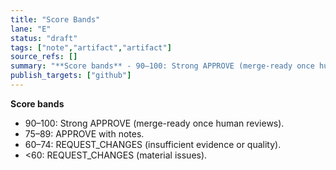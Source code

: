 ```yaml
---
title: "Score Bands"
lane: "E"
status: "draft"
tags: ["note","artifact","artifact"]
source_refs: []
summary: "**Score bands** - 90–100: Strong APPROVE (merge-ready once human reviews). - 75–89: APPROVE with notes. - 60–74: REQUEST_CHANGES (insu"
publish_targets: ["github"]
---
```

**Score bands**  
- 90–100: Strong APPROVE (merge-ready once human reviews).  
- 75–89: APPROVE with notes.  
- 60–74: REQUEST_CHANGES (insufficient evidence or quality).  
- <60: REQUEST_CHANGES (material issues).
